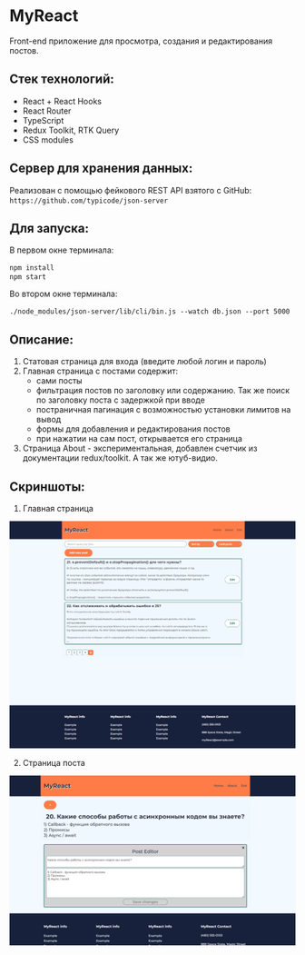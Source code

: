 # MyReact
Front-end приложение для просмотра, создания и редактирования постов.

## Стек технологий:
* React + React Hooks
* React Router
* TypeScript
* Redux Toolkit, RTK Query
* CSS modules

## Сервер для хранения данных:
Реализован с помощью фейкового REST API взятого с GitHub:
`https://github.com/typicode/json-server`

## Для запуска:
В первом окне терминала:
```npm
npm install
npm start
```
Во втором окне терминала:
```
./node_modules/json-server/lib/cli/bin.js --watch db.json --port 5000
```

## Описание:
1. Статовая страница для входа (введите любой логин и пароль)
2. Главная страница с постами содержит:
    * сами посты
    * фильтрация постов по заголовку или содержанию. Так же поиск по заголовку поста с задержкой при вводе
    * постраничная пагинация с возможностью установки лимитов на вывод
    * формы для добавления и редактирования постов
    * при нажатии на сам пост, открывается его страница
3. Страница About - экспериментальная, добавлен счетчик из документации redux/toolkit. А так же ютуб-видио.

## Скриншоты:
1. Главная страница

![Главная страница](https://github.com/AlexeyKiselev824/_pages/blob/main/_image/my-react-1.png)

2. Страница поста

![Главная страница](https://github.com/AlexeyKiselev824/_pages/blob/main/_image/my-react-2.png)
